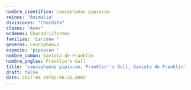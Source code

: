 ```yaml
---
nombre_cientifico: Leucophaeus pipixcan
reinos: "Animalia"
divisiones: "Chordata"
clases: "Aves"
ordenes: Charadriiformes
familias: 'Laridae '
generos: Leucophaeus
especie: 'pipixcan '
nombre_comun: Gaviota de Franklin
nombre_ingles: Franklin's Gull
title: 'Leucophaeus pipixcan, Franklin''s Gull, Gaviota de Franklin'
draft: false
date: 2017-08-19T02:46:32.000Z
---
```


